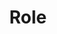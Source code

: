 ---
name: Name
title: Role
description: Description of role
quote: Favorite Quote
image: ~/assets/images/stickers.jpg
image_alt: A profile picture of name
category: Category
draft: false
---